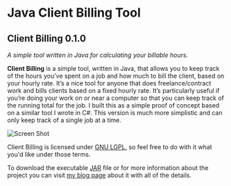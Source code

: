 # Java Client Billing Tool 

## Client Billing 0.1.0 

_A simple tool written in Java for calculating your billable hours._

__Client Billing__ is a simple tool, written in Java, that allows you to keep
track of the hours you’ve spent on a job and how much to bill the client, based
on your hourly rate. It’s a nice tool for anyone that does freelance/contract
work and bills clients based on a fixed hourly rate. It’s particularly useful
if you’re doing your work on or near a computer so that you can keep track of
the running total for the job. I built this as a simple proof of concept based
on a similar tool I wrote in C#. This version is much more simplistic and can
only keep track of a single job at a time.

![Screen Shot](https://sheriframadan.com/javaClientBilling/screenShot.png)

Client Billing is licensed under [GNU LGPL](http://www.gnu.org/licenses/lgpl.html), so feel free to do with it what you'd like under those terms.

To download the executable [JAR](https://sheriframadan.com/javaClientBilling/clientBilling.jar) file or for more information about the project you can visit [my blog page](https://sheriframadan.com/javaclientbilling/) about it with all of the details.
